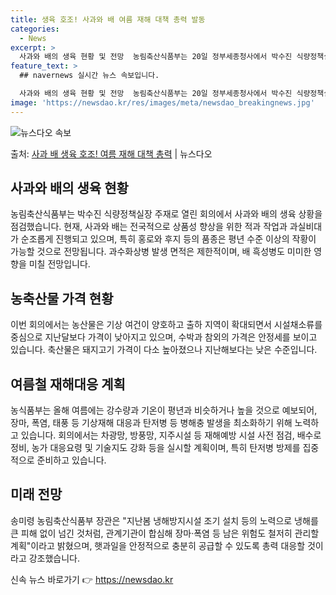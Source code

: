 ```yaml
---
title: 생육 호조! 사과와 배 여름 재해 대책 총력 발동
categories:
  - News
excerpt: >
  사과와 배의 생육 현황 및 전망  농림축산식품부는 20일 정부세종청사에서 박수진 식량정책실장 주재로 농식품 …
feature_text: >
  ## navernews 실시간 뉴스 속보입니다.

  사과와 배의 생육 현황 및 전망  농림축산식품부는 20일 정부세종청사에서 박수진 식량정책실장 주재로 농식품 …
image: 'https://newsdao.kr/res/images/meta/newsdao_breakingnews.jpg'
---
```


![뉴스다오 속보](https://newsdao.kr/res/images/meta/newsdao_breakingnews.jpg)

<p>출처: <a href="https://newsdao.kr/4327" rel="dofollow">사과 배 생육 호조! 여름 재해 대책 총력</a> | 뉴스다오</p>

<h2 data-ke-size="size26">사과와 배의 생육 현황</h2>
농림축산식품부는 박수진 식량정책실장 주재로 열린 회의에서 사과와 배의 생육 상황을 점검했습니다. 현재, 사과와 배는 전국적으로 상품성 향상을 위한 적과 작업과 과실비대가 순조롭게 진행되고 있으며, 특히 홍로와 후지 등의 품종은 평년 수준 이상의 작황이 가능할 것으로 전망됩니다. 과수화상병 발생 면적은 제한적이며, 배 흑성병도 미미한 영향을 미칠 전망입니다.

<h2 data-ke-size="size26">농축산물 가격 현황</h2>
이번 회의에서는 농산물은 기상 여건이 양호하고 출하 지역이 확대되면서 시설채소류를 중심으로 지난달보다 가격이 낮아지고 있으며, 수박과 참외의 가격은 안정세를 보이고 있습니다. 축산물은 돼지고기 가격이 다소 높아졌으나 지난해보다는 낮은 수준입니다.

<h2 data-ke-size="size26">여름철 재해대응 계획</h2>
농식품부는 올해 여름에는 강수량과 기온이 평년과 비슷하거나 높을 것으로 예보되어, 장마, 폭염, 태풍 등 기상재해 대응과 탄저병 등 병해충 발생을 최소화하기 위해 노력하고 있습니다. 회의에서는 차광망, 방풍망, 지주시설 등 재해예방 시설 사전 점검, 배수로 정비, 농가 대응요령 및 기술지도 강화 등을 실시할 계획이며, 특히 탄저병 방제를 집중적으로 준비하고 있습니다.

<h2 data-ke-size="size26">미래 전망</h2>
송미령 농림축산식품부 장관은 "지난봄 냉해방지시설 조기 설치 등의 노력으로 냉해를 큰 피해 없이 넘긴 것처럼, 관계기관이 합심해 장마·폭염 등 남은 위험도 철저히 관리할 계획"이라고 밝혔으며, 햇과일을 안정적으로 충분히 공급할 수 있도록 총력 대응할 것이라고 강조했습니다. 

신속 뉴스 바로가기 👉 <a href="https://newsdao.kr" rel="dofollow">https://newsdao.kr</a>


